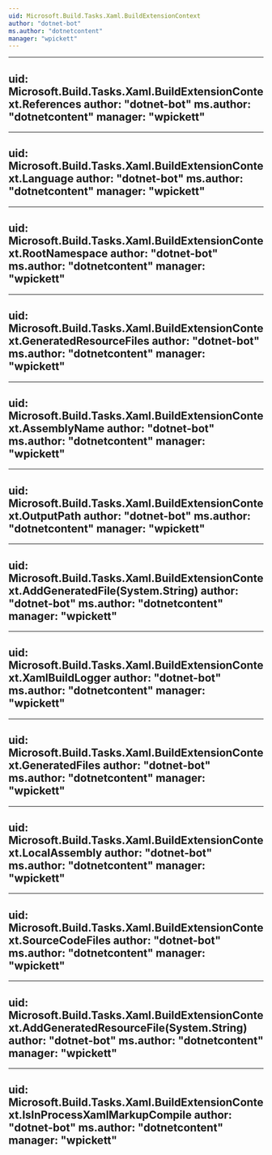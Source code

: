 ```yaml
---
uid: Microsoft.Build.Tasks.Xaml.BuildExtensionContext
author: "dotnet-bot"
ms.author: "dotnetcontent"
manager: "wpickett"
---
```


---
uid: Microsoft.Build.Tasks.Xaml.BuildExtensionContext.References
author: "dotnet-bot"
ms.author: "dotnetcontent"
manager: "wpickett"
---

---
uid: Microsoft.Build.Tasks.Xaml.BuildExtensionContext.Language
author: "dotnet-bot"
ms.author: "dotnetcontent"
manager: "wpickett"
---

---
uid: Microsoft.Build.Tasks.Xaml.BuildExtensionContext.RootNamespace
author: "dotnet-bot"
ms.author: "dotnetcontent"
manager: "wpickett"
---

---
uid: Microsoft.Build.Tasks.Xaml.BuildExtensionContext.GeneratedResourceFiles
author: "dotnet-bot"
ms.author: "dotnetcontent"
manager: "wpickett"
---

---
uid: Microsoft.Build.Tasks.Xaml.BuildExtensionContext.AssemblyName
author: "dotnet-bot"
ms.author: "dotnetcontent"
manager: "wpickett"
---

---
uid: Microsoft.Build.Tasks.Xaml.BuildExtensionContext.OutputPath
author: "dotnet-bot"
ms.author: "dotnetcontent"
manager: "wpickett"
---

---
uid: Microsoft.Build.Tasks.Xaml.BuildExtensionContext.AddGeneratedFile(System.String)
author: "dotnet-bot"
ms.author: "dotnetcontent"
manager: "wpickett"
---

---
uid: Microsoft.Build.Tasks.Xaml.BuildExtensionContext.XamlBuildLogger
author: "dotnet-bot"
ms.author: "dotnetcontent"
manager: "wpickett"
---

---
uid: Microsoft.Build.Tasks.Xaml.BuildExtensionContext.GeneratedFiles
author: "dotnet-bot"
ms.author: "dotnetcontent"
manager: "wpickett"
---

---
uid: Microsoft.Build.Tasks.Xaml.BuildExtensionContext.LocalAssembly
author: "dotnet-bot"
ms.author: "dotnetcontent"
manager: "wpickett"
---

---
uid: Microsoft.Build.Tasks.Xaml.BuildExtensionContext.SourceCodeFiles
author: "dotnet-bot"
ms.author: "dotnetcontent"
manager: "wpickett"
---

---
uid: Microsoft.Build.Tasks.Xaml.BuildExtensionContext.AddGeneratedResourceFile(System.String)
author: "dotnet-bot"
ms.author: "dotnetcontent"
manager: "wpickett"
---

---
uid: Microsoft.Build.Tasks.Xaml.BuildExtensionContext.IsInProcessXamlMarkupCompile
author: "dotnet-bot"
ms.author: "dotnetcontent"
manager: "wpickett"
---
